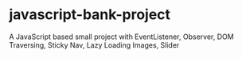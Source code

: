 # javascript-bank-project
A JavaScript based small project with EventListener, Observer, DOM Traversing, Sticky Nav, Lazy Loading Images, Slider 
